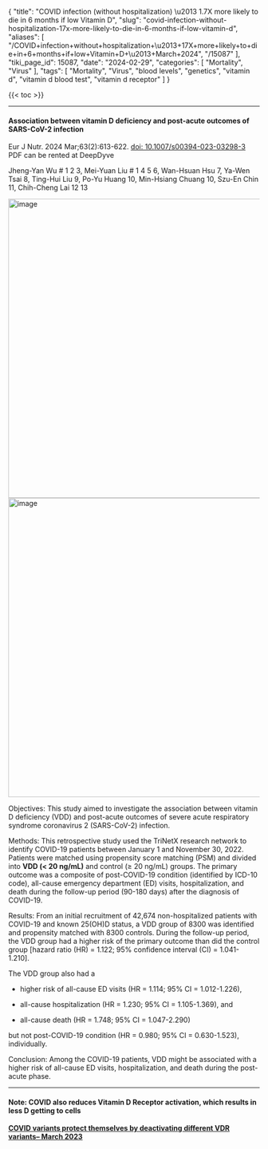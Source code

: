 {
    "title": "COVID infection (without hospitalization) \u2013 1.7X more likely to die in 6 months if low Vitamin D",
    "slug": "covid-infection-without-hospitalization-17x-more-likely-to-die-in-6-months-if-low-vitamin-d",
    "aliases": [
        "/COVID+infection+without+hospitalization+\u2013+17X+more+likely+to+die+in+6+months+if+low+Vitamin+D+\u2013+March+2024",
        "/15087"
    ],
    "tiki_page_id": 15087,
    "date": "2024-02-29",
    "categories": [
        "Mortality",
        "Virus"
    ],
    "tags": [
        "Mortality",
        "Virus",
        "blood levels",
        "genetics",
        "vitamin d",
        "vitamin d blood test",
        "vitamin d receptor"
    ]
}


{{< toc >}}

---

#### Association between vitamin D deficiency and post-acute outcomes of SARS-CoV-2 infection

Eur J Nutr. 2024 Mar;63(2):613-622. [doi: 10.1007/s00394-023-03298-3](https://doi.org/10.1007/s00394-023-03298-3) PDF can be rented at DeepDyve

Jheng-Yan Wu # 1 2 3, Mei-Yuan Liu # 1 4 5 6, Wan-Hsuan Hsu 7, Ya-Wen Tsai 8, Ting-Hui Liu 9, Po-Yu Huang 10, Min-Hsiang Chuang 10, Szu-En Chin 11, Chih-Cheng Lai 12 13

<img src="https://d378j1rmrlek7x.cloudfront.net/attachments/png/all-cause-death.png" alt="image" width="600">

<img src="https://d378j1rmrlek7x.cloudfront.net/attachments/png/covid-all-cause-death.png" alt="image" width="600">

Objectives: This study aimed to investigate the association between vitamin D deficiency (VDD) and post-acute outcomes of severe acute respiratory syndrome coronavirus 2 (SARS-CoV-2) infection.

Methods: This retrospective study used the TriNetX research network to identify COVID-19 patients between January 1 and November 30, 2022. Patients were matched using propensity score matching (PSM) and divided into  **VDD (< 20 ng/mL)**  and control (≥ 20 ng/mL) groups. The primary outcome was a composite of post-COVID-19 condition (identified by ICD-10 code), all-cause emergency department (ED) visits, hospitalization, and death during the follow-up period (90-180 days) after the diagnosis of COVID-19.

Results: From an initial recruitment of 42,674 non-hospitalized patients with COVID-19 and known 25(OH)D status, a VDD group of 8300 was identified and propensity matched with 8300 controls. During the follow-up period, the VDD group had a higher risk of the primary outcome than did the control group <span>[hazard ratio (HR) = 1.122; 95% confidence interval (CI) = 1.041-1.210]</span>. 

The VDD group also had a 

* higher risk of all-cause ED visits (HR = 1.114; 95% CI = 1.012-1.226),

* all-cause hospitalization (HR = 1.230; 95% CI = 1.105-1.369), and 

* all-cause death (HR = 1.748; 95% CI = 1.047-2.290) 

but not post-COVID-19 condition (HR = 0.980; 95% CI = 0.630-1.523), individually.

Conclusion: Among the COVID-19 patients, VDD might be associated with a higher risk of all-cause ED visits, hospitalization, and death during the post-acute phase.

---

#### Note: COVID also reduces Vitamin D Receptor activation, which results in less D getting to cells

 **[COVID variants protect themselves by deactivating different VDR variants– March 2023](/posts/covid-variants-protect-themselves-by-deactivating-different-vdr-variants)**
